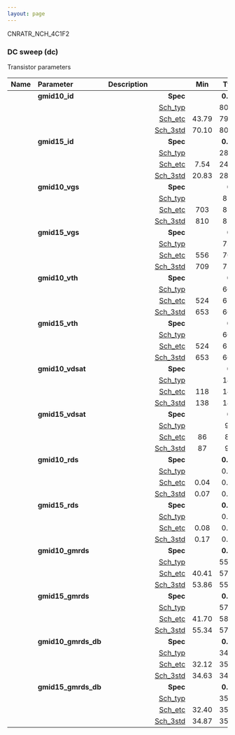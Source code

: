 ```yaml
---
layout: page
---
```




CNRATR_NCH_4C1F2

### DC sweep (dc)

Transistor parameters



|**Name**|**Parameter**|**Description**| |**Min**|**Typ**|**Max**| Unit|
|:---|:---|:---|---:|:---:|:---:|:---:| ---:|
||**gmid10\_id** || **Spec**  |  | **0.00** |  | **uA** |
| | | |<a href='results/dc_Sch_typical.html'>Sch_typ</a>| | 80.77 |  | |
| | | |<a href='results/dc_Sch_etc.html'>Sch_etc</a>|43.79 | 79.17 | 118.85 | |
| | | |<a href='results/dc_Sch_mc.html'>Sch_3std</a>|70.10 | 80.76 | 91.41 | |
||**gmid15\_id** || **Spec**  |  | **0.00** |  | **uA** |
| | | |<a href='results/dc_Sch_typical.html'>Sch_typ</a>| | 28.17 |  | |
| | | |<a href='results/dc_Sch_etc.html'>Sch_etc</a>|7.54 | 24.14 | 52.30 | |
| | | |<a href='results/dc_Sch_mc.html'>Sch_3std</a>|20.83 | 28.00 | 35.16 | |
||**gmid10\_vgs** || **Spec**  |  | **0** |  | **mV** |
| | | |<a href='results/dc_Sch_typical.html'>Sch_typ</a>| | 828 |  | |
| | | |<a href='results/dc_Sch_etc.html'>Sch_etc</a>|703 | 814 | 942 | |
| | | |<a href='results/dc_Sch_mc.html'>Sch_3std</a>|810 | 829 | 847 | |
||**gmid15\_vgs** || **Spec**  |  | **0** |  | **mV** |
| | | |<a href='results/dc_Sch_typical.html'>Sch_typ</a>| | 732 |  | |
| | | |<a href='results/dc_Sch_etc.html'>Sch_etc</a>|556 | 700 | 853 | |
| | | |<a href='results/dc_Sch_mc.html'>Sch_3std</a>|709 | 732 | 755 | |
||**gmid10\_vth** || **Spec**  |  | **0** |  | **mV** |
| | | |<a href='results/dc_Sch_typical.html'>Sch_typ</a>| | 666 |  | |
| | | |<a href='results/dc_Sch_etc.html'>Sch_etc</a>|524 | 651 | 777 | |
| | | |<a href='results/dc_Sch_mc.html'>Sch_3std</a>|653 | 667 | 681 | |
||**gmid15\_vth** || **Spec**  |  | **0** |  | **mV** |
| | | |<a href='results/dc_Sch_typical.html'>Sch_typ</a>| | 666 |  | |
| | | |<a href='results/dc_Sch_etc.html'>Sch_etc</a>|524 | 651 | 777 | |
| | | |<a href='results/dc_Sch_mc.html'>Sch_3std</a>|653 | 667 | 681 | |
||**gmid10\_vdsat** || **Spec**  |  | **0** |  | **mV** |
| | | |<a href='results/dc_Sch_typical.html'>Sch_typ</a>| | 144 |  | |
| | | |<a href='results/dc_Sch_etc.html'>Sch_etc</a>|118 | 147 | 168 | |
| | | |<a href='results/dc_Sch_mc.html'>Sch_3std</a>|138 | 144 | 150 | |
||**gmid15\_vdsat** || **Spec**  |  | **0** |  | **mV** |
| | | |<a href='results/dc_Sch_typical.html'>Sch_typ</a>| | 95 |  | |
| | | |<a href='results/dc_Sch_etc.html'>Sch_etc</a>|86 | 88 | 94 | |
| | | |<a href='results/dc_Sch_mc.html'>Sch_3std</a>|87 | 95 | 103 | |
||**gmid10\_rds** || **Spec**  |  | **0.00** |  | **MOhm** |
| | | |<a href='results/dc_Sch_typical.html'>Sch_typ</a>| | 0.08 |  | |
| | | |<a href='results/dc_Sch_etc.html'>Sch_etc</a>|0.04 | 0.08 | 0.20 | |
| | | |<a href='results/dc_Sch_mc.html'>Sch_3std</a>|0.07 | 0.08 | 0.08 | |
||**gmid15\_rds** || **Spec**  |  | **0.00** |  | **MOhm** |
| | | |<a href='results/dc_Sch_typical.html'>Sch_typ</a>| | 0.19 |  | |
| | | |<a href='results/dc_Sch_etc.html'>Sch_etc</a>|0.08 | 0.28 | 1.10 | |
| | | |<a href='results/dc_Sch_mc.html'>Sch_3std</a>|0.17 | 0.19 | 0.21 | |
||**gmid10\_gmrds** || **Spec**  |  | **0.00** |  | **V** |
| | | |<a href='results/dc_Sch_typical.html'>Sch_typ</a>| | 55.78 |  | |
| | | |<a href='results/dc_Sch_etc.html'>Sch_etc</a>|40.41 | 57.56 | 82.77 | |
| | | |<a href='results/dc_Sch_mc.html'>Sch_3std</a>|53.86 | 55.74 | 57.62 | |
||**gmid15\_gmrds** || **Spec**  |  | **0.00** |  | **V** |
| | | |<a href='results/dc_Sch_typical.html'>Sch_typ</a>| | 57.98 |  | |
| | | |<a href='results/dc_Sch_etc.html'>Sch_etc</a>|41.70 | 58.06 | 80.85 | |
| | | |<a href='results/dc_Sch_mc.html'>Sch_3std</a>|55.34 | 57.93 | 60.52 | |
||**gmid10\_gmrds\_db** || **Spec**  |  | **0.00** |  | **dB** |
| | | |<a href='results/dc_Sch_typical.html'>Sch_typ</a>| | 34.92 |  | |
| | | |<a href='results/dc_Sch_etc.html'>Sch_etc</a>|32.12 | 35.04 | 38.35 | |
| | | |<a href='results/dc_Sch_mc.html'>Sch_3std</a>|34.63 | 34.92 | 35.20 | |
||**gmid15\_gmrds\_db** || **Spec**  |  | **0.00** |  | **dB** |
| | | |<a href='results/dc_Sch_typical.html'>Sch_typ</a>| | 35.27 |  | |
| | | |<a href='results/dc_Sch_etc.html'>Sch_etc</a>|32.40 | 35.05 | 38.14 | |
| | | |<a href='results/dc_Sch_mc.html'>Sch_3std</a>|34.87 | 35.26 | 35.65 | |


